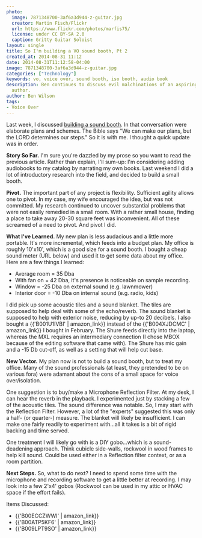```yaml
---
photo:
  image: 7871348700-3af6a3d944-z-guitar.jpg
  creator: Martin Fisch/Flickr
  url: https://www.flickr.com/photos/marfis75/
  license: under CC BY-SA 2.0
  caption: Gritty Guitar Soloist
layout: single
title: So I'm building a VO sound booth, Pt 2
created_at: 2014-08-31 11:12
date: 2014-08-31T11:12:58-04:00
image: 7871348700-3af6a3d944-z-guitar.jpg
categories: ["Technology"]
keywords: vo, voice over, sound booth, iso booth, audio book
description: Ben continues to discuss evil malchinations of an aspiring voice-over
  author.
author: Ben Wilson
tags:
- Voice Over
---
```

Last week, I discussed [building a sound booth](/posts/so-im-building-a-vo-sound-booth/). In that conversation were elaborate plans and schemes. The Bible says "We can make our plans, but the LORD determines our steps." So it is with me. I thought a quick update was in order.

<!--more-->
**Story So Far.**
I'm sure you're dazzled by my prose so you want to read the previous article. Rather than explain, I'll sum-up: I'm considering adding audiobooks to my catalog by narrating my own books. Last weekend I did a lot of introductory research into the field, and decided to build a small booth.

**Pivot.**
The important part of any project is flexibility. Sufficient agility allows one to pivot. In my case, my wife encouraged the idea, but was not committed. My research continued to uncover substantial problems that were not easily remedied in a small room. With a rather small house, finding a place to take away 20-30 square feet was inconvenient. All of these screamed of a need to pivot. And pivot I did.

**What I've Learned.** My new plan is less audacious and a little more portable. It's more incremental, which feeds into a budget plan. My office is roughly 10'x10', which is a good size for a sound booth. I bought a cheap sound meter (URL below) and used it to get some data about my office. Here are a few things I learned:

* Average room = 35 Dba
* With fan on = 42 Dba, it's presence is noticeable on sample recording.
* Window = -25 Dba on external sound (e.g. lawnmower)
* Interior door = -10 Dba on internal sound (e.g. radio, kids)

I did pick up some acoustic tiles and a sound blanket. The tiles are supposed to help deal with some of the echo/reverb. The sound blanket is supposed to help with exterior noise, reducing by up-to 20 decibels. I also bought a {{'B001U1IVBI' | amazon_link}} instead of the {{'B004XJDCMC' | amazon_link}} I bought in February. The Shure feeds directly into the laptop, whereas the MXL requires an intermediary connection (I chose MBOX because of the editing software that came with). The Shure has mic gain and a -15 Db cut-off, as well as a setting that will help cut base.

**New Vector.** My plan now is not to build a sound booth, but to treat my office. Many of the sound professionals (at least, they pretended to be on various fora) were adamant about the cons of a small space for voice over/isolation. 

One suggestion is to buy/make a Microphone Reflection Filter. At my desk, I can hear the reverb in the playback. I experimented just by stacking a few of the acoustic tiles. The sound difference was notable. So, I may start with the Reflection Filter. However, a lot of the "experts" suggested this was only a half- (or quarter-) measure. The blanket will likely be insufficient. I can make one fairly readily to experiment with...all it takes is a bit of rigid backing and time served.

One treatment I will likely go with is a DIY gobo...which is a sound-deadening approach. Think cubicle side-walls, rockwool in wood frames to help kill sound. Could be used either in a Reflection filter context, or as a room partition.

**Next Steps.** So, what to do next? I need to spend some time with the microphone and recording software to get a little better at recording. I may look into a few 2'x4' gobos (Rockwool can be used in my attic or HVAC space if the effort fails).

Items Discussed:

* {{'B00ECCZWWI' | amazon_link}}
* {{'B00ATP5KF6' | amazon_link}}
* {{'B009LPT9SO' | amazon_link}}
